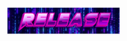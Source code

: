 <p align="center"><a href="https://x.com/xyizko" target=_blank><img src="https://raw.githubusercontent.com/xyizko/xo-tagz/refs/heads/main/gfx/a.png"></a></p>
